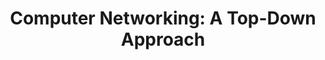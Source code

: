 ---
title: "Computer Networking: A Top-Down Approach"
showDate: false
draft: false
tags: ["classic","poem"]
link: "https://www.amazon.com/Computer-Networking-Top-Down-Approach-7th/dp/0133594149/ref=sr_1_1?ie=UTF8&qid=1534885380&sr=8-1&keywords=computer+networking+a+top-down+approach&smid=ATVPDKIKX0DER"
read: "R"
---